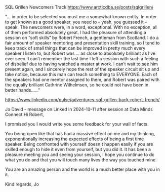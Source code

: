 
SQL Grillen Newcomers Track
https://www.arcticdba.se/posts/sqlgrillen/

"...
in order to be selected you must me a somewhat known entity. In order to get known as a good speaker, you need to – yeah, you guessed it – speak.
 The newcomers were, in a word, exceptional. With no exception, all of them performed absolutely great. I had the pleasure of attending a session on “soft skills” 
 by Robert French, a gentleman from Scotland. I do a fair amount of speaker mentoring and presentation skill training, so I tend to keep track of small things 
 that can be improved in pretty much every speaker I listen to, but Robert was … as close to absolutely brilliant as I’ve ever seen. I can’t remember the last time 
 I left a session with such a feeling of disbelief due to having watched a master at work. I can’t wait to see him present again, and I sincerely hope the rest 
 of the speaker circuit sit up and take notice, because this man can teach something to EVERYONE. Each of the speakers had one mentor assigned to them, 
 and Robert was paired with the equally brilliant Cathrine Wilhelmsen, so he could not have been in better hands......"

 https://www.linkedin.com/pulse/adventures-sql-grillen-back-robert-french/


Jo David - message on Linked In 2024-10-11 after session at Data Minds Connect
 Hi Robert,

I promised you I would write you some feedback for your wall of facts.

You being open like that has had a massive effect on me and my thinking, exponentionally increasing the expected effects of being a first time speaker. 
Being confronted with yourself doesn't happen easily if you are skilled enough to hide it even from yourself, but you did it.
It has been a pleasure meeting you and seeing your session, I hope you continue to do what you do and that you will touch many lives the way you touched mine.

You are an amazing person and the world is a much better place with you in it.

Kind regards,
Jo
